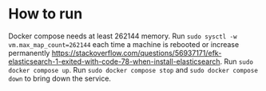 # How to run
Docker compose needs at least 262144 memory. Run `sudo sysctl -w vm.max_map_count=262144` each time a machine is rebooted or increase permanently https://stackoverflow.com/questions/56937171/efk-elasticsearch-1-exited-with-code-78-when-install-elasticsearch.
Run `sudo docker compose up`.
Run `sudo docker compose stop` and `sudo docker compose down` to bring down the service.